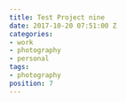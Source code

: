 ```yaml
---
title: Test Project nine
date: 2017-10-20 07:51:00 Z
categories:
- work
- photography
- personal
tags:
- photography
position: 7
---
```


